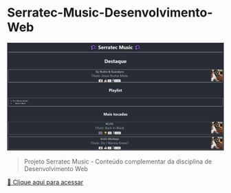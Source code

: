 # Serratec-Music-Desenvolvimento-Web

![preview](./.github/preview.jpg)

> Projeto Serratec Music -
Conteúdo complementar da disciplina de Desenvolvimento Web

[🔗 Clique aqui para acessar](#)
